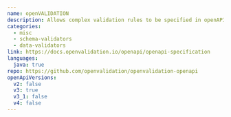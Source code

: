 ```yaml
---
name: openVALIDATION
description: Allows complex validation rules to be specified in openAPI spec files using natural language.
categories:
  - misc
  - schema-validators
  - data-validators
link: https://docs.openvalidation.io/openapi/openapi-specification
languages:
  java: true
repo: https://github.com/openvalidation/openvalidation-openapi
openApiVersions:
  v2: false
  v3: true
  v3_1: false
  v4: false
---
```


